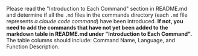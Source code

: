 Please read the "Introduction to Each Command" section in README.md and determine if all the `.md` files in the commands directory (each `.md` file represents *a claude code command*) have been introduced. **If not, you need to add the commands that have not yet been added to the markdown table in README.md under "Introduction to Each Command".** The table columns should include: Command Name, Language, and Function Description.